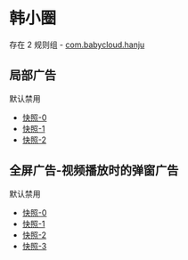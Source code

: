# 韩小圈

存在 2 规则组 - [com.babycloud.hanju](/src/apps/com.babycloud.hanju.ts)

## 局部广告

默认禁用

- [快照-0](https://i.gkd.li/import/13628282)
- [快照-1](https://i.gkd.li/import/13670721)
- [快照-2](https://i.gkd.li/import/13849929)

## 全屏广告-视频播放时的弹窗广告

默认禁用

- [快照-0](https://i.gkd.li/import/13800123)
- [快照-1](https://i.gkd.li/import/13972345)
- [快照-2](https://i.gkd.li/import/14048532)
- [快照-3](https://i.gkd.li/import/14048302)
